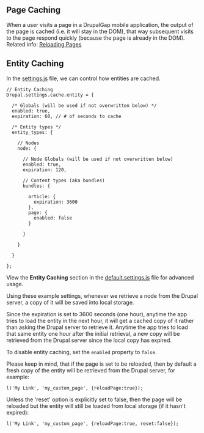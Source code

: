 ## Page Caching

When a user visits a page in a DrupalGap mobile application, the output of the page is cached (i.e. it will stay in the DOM), that way subsequent visits to the page respond quickly (because the page is already in the DOM). Related info: [Reloading Pages](../Pages/Reloading_Pages)

## Entity Caching

In the [settings.js](https://github.com/signalpoint/DrupalGap/blob/7.x-1.x/app/default.settings.js) file, we can control how entities are cached.

```
// Entity Caching
Drupal.settings.cache.entity = {

  /* Globals (will be used if not overwritten below) */
  enabled: true,
  expiration: 60, // # of seconds to cache

  /* Entity types */
  entity_types: {

    // Nodes
    node: {

      // Node Globals (will be used if not overwritten below)
      enabled: true,
      expiration: 120,

      // Content types (aka bundles)
      bundles: {

        article: {
          expiration: 3600
        },
        page: {
          enabled: false
        }

      }
      
    }

  }

};
```

View the **Entity Caching** section in the [default.settings.js](https://github.com/signalpoint/DrupalGap/blob/7.x-1.x/app/default.settings.js) file for advanced usage. 

Using these example settings, whenever we retrieve a node from the Drupal server, a copy of it will be saved into local storage.

Since the expiration is set to 3600 seconds (one hour), anytime the app tries to load the entity in the next hour, it will get a cached copy of it rather than asking the Drupal server to retrieve it. Anytime the app tries to load that same entity one hour after the initial retrieval, a new copy will be retrieved from the Drupal server since the local copy has expired.

To disable entity caching, set the `enabled` property to `false`.

Please keep in mind, that if the page is set to be reloaded, then by default a fresh copy of the entity will be retrieved from the Drupal server, for example:

`l('My Link', 'my_custom_page', {reloadPage:true});`

Unless the 'reset' option is explicitly set to false, then the page will be reloaded but the entity will still be loaded from local storage (if it hasn't expired):

`l('My Link', 'my_custom_page', {reloadPage:true, reset:false});`
